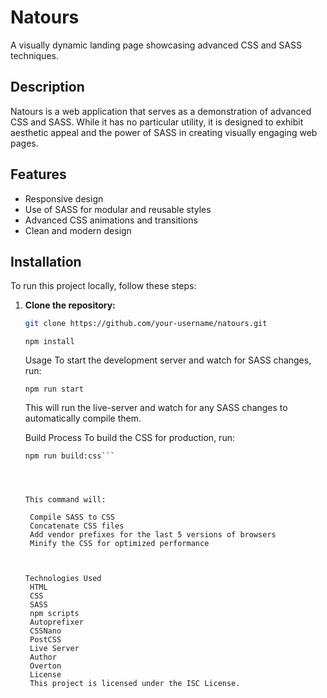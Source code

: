 # Natours

A visually dynamic landing page showcasing advanced CSS and SASS techniques.

## Description

Natours is a web application that serves as a demonstration of advanced CSS and SASS. While it has no particular utility, it is designed to exhibit aesthetic appeal and the power of SASS in creating visually engaging web pages.

## Features

- Responsive design
- Use of SASS for modular and reusable styles
- Advanced CSS animations and transitions
- Clean and modern design

## Installation

To run this project locally, follow these steps:

1. **Clone the repository:**

   ```bash
   git clone https://github.com/your-username/natours.git
   ```

   ```node
   npm install
   ```

   Usage
   To start the development server and watch for SASS changes, run:

   ```node
   npm run start
   ```

   This will run the live-server and watch for any SASS changes to automatically compile them.

   Build Process
   To build the CSS for production, run:

   ````node
   npm run build:css```




   This command will:

    Compile SASS to CSS
    Concatenate CSS files
    Add vendor prefixes for the last 5 versions of browsers
    Minify the CSS for optimized performance



   Technologies Used
    HTML
    CSS
    SASS
    npm scripts
    Autoprefixer
    CSSNano
    PostCSS
    Live Server
    Author
    Overton
    License
    This project is licensed under the ISC License.
   ````
